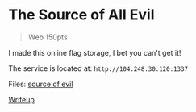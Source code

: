 # The Source of All Evil

> Web 150pts

I made this online flag storage, I bet you can't get it!

The service is located at: `http://104.248.30.120:1337`

Files: [source of evil](./src)

[Writeup](./writeup.md)
